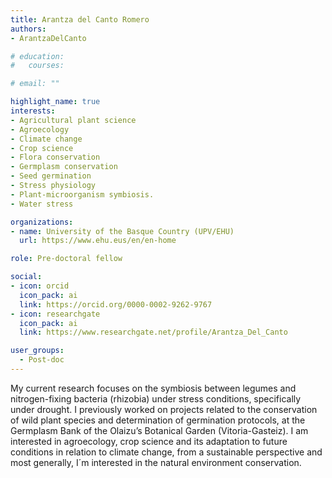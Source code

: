 ```yaml
---
title: Arantza del Canto Romero
authors:
- ArantzaDelCanto

# education:
#   courses:

# email: ""

highlight_name: true
interests:
- Agricultural plant science
- Agroecology 
- Climate change
- Crop science
- Flora conservation 
- Germplasm conservation 
- Seed germination
- Stress physiology
- Plant-microorganism symbiosis.
- Water stress 

organizations:
- name: University of the Basque Country (UPV/EHU)
  url: https://www.ehu.eus/en/en-home

role: Pre-doctoral fellow

social:
- icon: orcid
  icon_pack: ai
  link: https://orcid.org/0000-0002-9262-9767
- icon: researchgate
  icon_pack: ai
  link: https://www.researchgate.net/profile/Arantza_Del_Canto

user_groups: 
  - Post-doc
---
```


My current research focuses on the symbiosis between legumes and nitrogen-fixing bacteria (rhizobia) under stress conditions, specifically under drought. I previously worked on projects related to the conservation of wild plant species and determination of germination protocols, at the Germplasm Bank of the Olaizu’s Botanical Garden (Vitoria-Gasteiz). I am interested in agroecology, crop science and its adaptation to future conditions in relation to climate change, from a sustainable perspective and most generally, I´m interested in the natural environment conservation.
